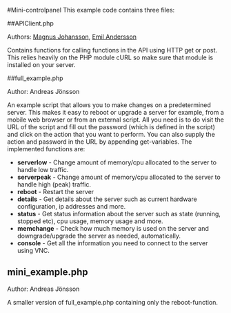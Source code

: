 #Mini-controlpanel
This example code contains three files:

##APIClient.php

Authors: [Magnus Johansson](/dragontoe), [Emil Andersson](/emil-nasso)

Contains functions for calling functions in the API using HTTP get or post. This relies heavily on the PHP module cURL so make sure that module is installed on your server.

##full_example.php

Author: Andreas Jönsson

An example script that allows you to make changes on a predetermined server. This makes it easy to reboot or upgrade a server for example, from a mobile web browser or from an external script. All you need is to do visit the URL of the script and fill out the password (which is defined in the script) and click on the action that you want to perform. You can also supply the action and password in the URL by appending get-variables. The implemented functions are:

* **serverlow** - Change amount of memory/cpu allocated to the server to handle low traffic.
* **serverpeak** - Change amount of memory/cpu allocated to the server to handle high (peak) traffic.
* **reboot** - Restart the server
* **details** - Get details about the server such as current hardware configuration, ip addresses and more.
* **status** - Get status information about the server such as state (running, stopped etc), cpu usage, memory usage and more.
* **memchange** - Check how much memory is used on the server and downgrade/upgrade the server as needed, automatically.
* **console** - Get all the information you need to connect to the server using VNC.

## mini_example.php

Author: Andreas Jönsson

A smaller version of full_example.php containing only the reboot-function.
